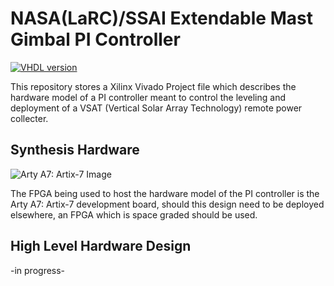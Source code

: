 # NASA(LaRC)/SSAI Extendable Mast Gimbal PI Controller 

[![VHDL version](https://img.shields.io/badge/VHDL-IEEE%201076--2019-blue)](https://en.wikipedia.org/wiki/VHDL)

This repository stores a Xilinx Vivado Project file which describes the hardware model of a PI controller meant to control the leveling and deployment of a VSAT (Vertical Solar Array Technology) remote power collecter.

## Synthesis Hardware

![Arty A7: Artix-7 Image](https://cdn11.bigcommerce.com/s-7gavg/images/stencil/1280x1280/products/471/2728/Arty_top_600__09303.1594936421.png?c=2 "Arty A7: Artix-7")

The FPGA being used to host the hardware model of the PI controller is the Arty A7: Artix-7 development board, should this design need to be deployed elsewhere, an FPGA which is space graded should be used.

## High Level Hardware Design

-in progress-
